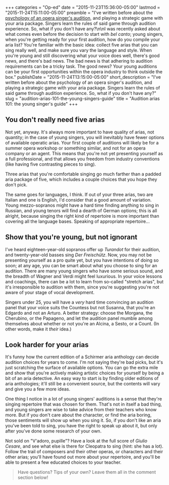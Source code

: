 +++
categories = "Op-ed"
date = "2015-11-23T15:36:00-05:00"
lastmod = "2015-11-24T15:11:00-05:00"
preamble = "I've written before about the [psychology of an opera singer's audition](/psychology-of-an-audition/), and playing a strategic game with your aria package. Singers learn the rules of said game through audition experience. So, what if you don't have any?\n\nI was recently asked about what comes even before the decision to start with *bel canto*; young singers, when you're getting ready for your first audition, how do you compile your aria list? You're familiar with the basic idea: collect five arias that you can sing really well, and make sure you vary the language and style. When you're young and still discovering what your voice does well, there's good news, and there's bad news. The bad news is that adhering to audition requirements can be a tricky task. The good news? Your young auditions can be your first opportunities within the opera industry to think outside the box."
publishDate = "2015-11-24T13:15:00-05:00"
short_description = "I&#039;ve written before about the psychology of an opera singer&#039;s audition, and playing a strategic game with your aria package. Singers learn the rules of said game through audition experience. So, what if you don&#039;t have any?"
slug = "audition-arias-101-the-young-singers-guide"
title = "Audition arias 101: the young singer&#039;s guide"
+++

## You don't really need five arias

Not yet, anyway. It's always more important to have quality of arias, not quantity; in the case of young singers, you will inevitably have fewer options of available operatic arias. Your first couple of auditions will likely be for a summer opera workshop or something similar, and not for an opera company or an agent. This means that you're not yet presenting yourself as a full professional, and that allows you freedom from industry conventions (like having five contrasting pieces to sing).

Three arias that you're comfortable singing go much farther than a padded aria package of five, which includes a couple choices that you hope they don't pick. 

The same goes for languages, I think. If out of your three arias, two are Italian and one is English, I'd consider that a good amount of variation. Young mezzo-sopranos might have a hard time finding anything to sing in Russian, and young tenors will find a dearth of German options; this is all alright, because singing the right kind of repertoire is more important than covering all the language bases. Speaking of appropriate repertoire...

## Show that you're young, but not ignorant

I've heard eighteen-year-old sopranos offer up *Turandot* for their audition, and twenty-year-old basses sing *Der Freischütz*. Now, you may not be presenting yourself as a pro quite yet, but you have intentions of doing so soon; at any age, you can be smart about what you choose to sing for an audition. There are many young singers who have some serious sound, and the breadth of Wagner and Verdi might feel luxurious. In your voice lessons and coachings, there can be a lot to learn from so-called "stretch arias", but it's irresponsible to audition with them, since you're suggesting you're not aware of your stage of vocal development.

Singers under 25, you will have a *very* hard time convincing an audition panel that your voice suits the Countess but not Susanna, that you're an Edgardo and not an Arturo. A better strategy: choose the Morgana, the Cherubino, or the Papageno, and let the audition panel mumble among themselves about whether or not you're an Alcina, a Sesto, or a Count. (In other words, make it *their* idea.)

## Look harder for your arias

It's funny how the current edition of a Schirmer aria anthology can decide audition choices for years to come. I'm not saying they're bad picks, but it's just scratching the surface of available options. You can go the extra mile and show that you're actively making artistic choices for yourself by being a bit of an aria detective. An easy way to start is by finding older editions of aria anthologies; it'll still be a convenient source, but the contents will vary and give you a few more ideas. 

One thing I notice in a lot of young singers' auditions is a sense that they're singing repertoire that was chosen for them. That's not in itself a bad thing, and young singers are wise to take advice from their teachers who know more. But if you don't care about the character, or find the aria boring, those sentiments will show up when you sing it. So, if you don't like an aria you've been told to sing, you have the right to speak up about it, but only after you've done some research of your own.

Not sold on "V'adoro, pupille"? Have a look at the full score of *Giulio Cesare*, and see what else is there for Cleopatra to sing (hint: she has a lot). Follow the trail of composers and their other operas, or characters and their other arias; you'll have found out more about your repertoire, and you'll be able to present a few educated choices to your teacher.

>Have questions? Tips of your own? Leave them all in the comment section below!
